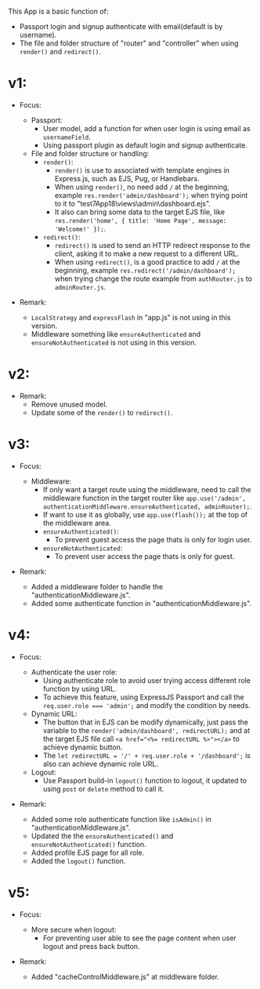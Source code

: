This App is a basic function of:
  - Passport login and signup authenticate with email(default is by username).
  - The file and folder structure of "router" and "controller" when using `render()` and `redirect()`.

# v1:
  * Focus:
    * Passport:
      - User model, add a function for when user login is using email as `usernameField`.
      - Using passport plugin as default login and signup authenticate.
    * File and folder structure or handling:
      * `render()`:
        - `render()` is use to associated with template engines in Express.js, such as EJS, Pug, or Handlebars.
        - When using `render()`, no need add `/` at the beginning, example `res.render('admin/dashboard');` when trying point to it to "test7App18\views\admin\dashboard.ejs".
        - It also can bring some data to the target EJS file, like `res.render('home', { title: 'Home Page', message: 'Welcome!' });`.
      * `redirect()`:
        - `redirect()` is used to send an HTTP redirect response to the client, asking it to make a new request to a different URL.
        - When using `redirect()`, is a good practice to add `/` at the beginning, example `res.redirect('/admin/dashboard');` when trying change the route example from `authRouter.js` to                 `adminRouter.js`.

  * Remark:
    - `LocalStrategy` and `expressFlash` in "app.js" is not using in this version.
    - Middleware something like `ensureAuthenticated` and `ensureNotAuthenticated` is not using in this version.

# v2:
  * Remark:
    - Remove unused model.
    - Update some of the `render()` to `redirect()`.

# v3:
  * Focus:
    * Middleware:
      - If only want a target route using the middleware, need to call the middleware function in the target router like `app.use('/admin', authenticationMiddleware.ensureAuthenticated, adminRouter);`.
      - If want to use it as globally, use `app.use(flash());` at the top of the middleware area.
      * `ensureAuthenticated()`:
        - To prevent guest access the page thats is only for login user.
      * `ensureNotAuthenticated`:
        - To prevent user access the page thats is only for guest.
   
  * Remark:
    - Added a middleware folder to handle the "authenticationMiddleware.js".
    - Added some authenticate function in "authenticationMiddleware.js".

# v4:
  * Focus:
    * Authenticate the user role:
      - Using authenticate role to avoid user trying access different role function by using URL.
      - To achieve this feature, using ExpressJS Passport and call the `req.user.role === 'admin';` and modify the condition by needs.
    * Dynamic URL:
      - The button that in EJS can be modify dynamically, just pass the variable to the `render('admin/dashboard', redirectURL);` and at the target EJS file call `<a href="<%= redirectURL %>"></a>` to achieve dynamic button.
      - The `let redirectURL = '/' + req.user.role + '/dashboard';` is also can achieve dynamic role URL.
    * Logout:
      - Use Passport build-in `logout()` function to logout, it updated to using `post` or `delete` method to call it.

  * Remark:
    - Added some role authenticate function like `isAdmin()` in "authenticationMiddleware.js".
    - Updated the the `ensureAuthenticated()` and `ensureNotAuthenticated()` function.
    - Added profile EJS page for all role.
    - Added the `logout()` function.

# v5:
  * Focus:
    * More secure when logout:
      - For preventing user able to see the page content when user logout and press back button.

  * Remark:
    - Added "cacheControlMiddleware.js" at middleware folder.

